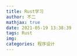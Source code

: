 ```yaml
---
title: Rust学习
author: 不二
mathjax: true
date: 2021-05-19 13:38:39
tags: Rust
img:
categories: 程序设计
---
```



